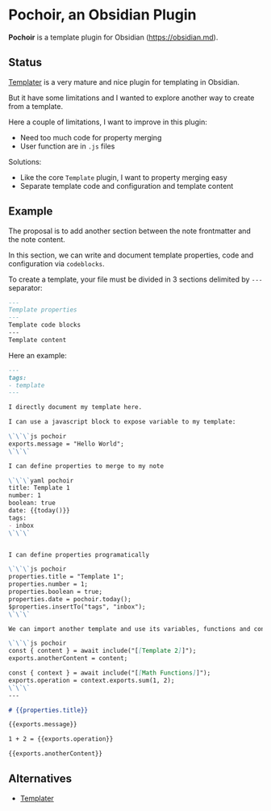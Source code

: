 # Pochoir, an Obsidian Plugin

**Pochoir** is a template plugin for Obsidian (https://obsidian.md).

## Status

[Templater](https://github.com/SilentVoid13/Templater) is a very mature and nice plugin for templating in Obsidian.

But it have some limitations and I wanted to explore another way to create from a template.

Here a couple of limitations, I want to improve in this plugin:
- Need too much code for property merging
- User function are in `.js` files

Solutions:
- Like the core `Template` plugin, I want to property merging easy
- Separate template code and configuration and template content

## Example

The proposal is to add another section between the note frontmatter and the note content.

In this section, we can write and document template properties, code and configuration via `codeblocks`.

To create a template, your file must be divided in 3 sections delimited by `---` separator:

```md
---
Template properties
---
Template code blocks
---
Template content
```

Here an example:

```md
---
tags:
- template
---

I directly document my template here.

I can use a javascript block to expose variable to my template:

\`\`\`js pochoir
exports.message = "Hello World";
\`\`\`

I can define properties to merge to my note

\`\`\`yaml pochoir
title: Template 1
number: 1
boolean: true
date: {{today()}}
tags:
- inbox
\`\`\`


I can define properties programatically

\`\`\`js pochoir
properties.title = "Template 1";
properties.number = 1;
properties.boolean = true;
properties.date = pochoir.today();
$properties.insertTo("tags", "inbox");
\`\`\`

We can import another template and use its variables, functions and content

\`\`\`js pochoir
const { content } = await include("[[Template 2]]");
exports.anotherContent = content;

const { context } = await include("[[Math Functions]]");
exports.operation = context.exports.sum(1, 2);
\`\`\`
---

# {{properties.title}}

{{exports.message}}

1 + 2 = {{exports.operation}}

{{exports.anotherContent}}
```

## Alternatives

* [Templater](https://github.com/SilentVoid13/Templater)
